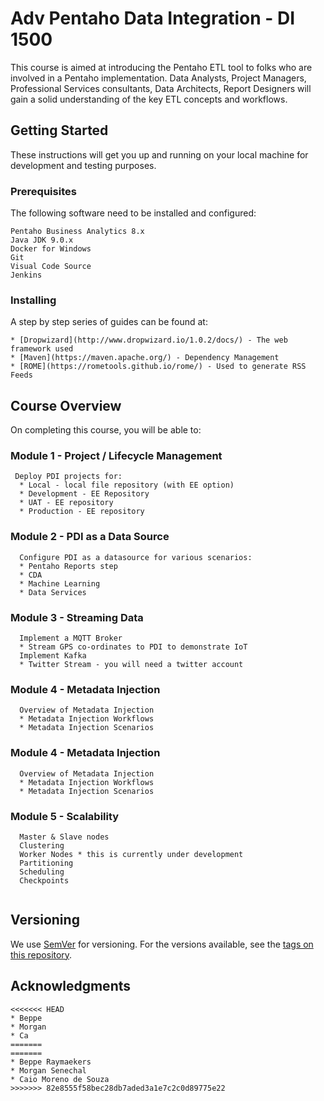 # Adv Pentaho Data Integration - DI 1500
This course is aimed at introducing the Pentaho ETL tool to folks who are involved in a Pentaho implementation. Data Analysts, Project Managers, Professional Services consultants, Data Architects, Report Designers will gain a solid understanding of the key ETL concepts and workflows.

## Getting Started
These instructions will get you up and running on your local machine for development and testing purposes. 

### Prerequisites
The following software need to be installed and configured:
```
Pentaho Business Analytics 8.x
Java JDK 9.0.x
Docker for Windows
Git
Visual Code Source
Jenkins
```

### Installing
A step by step series of guides can be found at:
```
* [Dropwizard](http://www.dropwizard.io/1.0.2/docs/) - The web framework used
* [Maven](https://maven.apache.org/) - Dependency Management
* [ROME](https://rometools.github.io/rome/) - Used to generate RSS Feeds
```

## Course Overview
On completing this course, you will be able to:

### Module 1 - Project / Lifecycle Management
```
 Deploy PDI projects for: 
  * Local - local file repository (with EE option)
  * Development - EE Repository
  * UAT - EE repository 
  * Production - EE repository
```

### Module 2 - PDI as a Data Source
```
  Configure PDI as a datasource for various scenarios:
  * Pentaho Reports step
  * CDA
  * Machine Learning
  * Data Services
```  
### Module 3 - Streaming Data
```
  Implement a MQTT Broker 
  * Stream GPS co-ordinates to PDI to demonstrate IoT
  Implement Kafka
  * Twitter Stream - you will need a twitter account
```
### Module 4 - Metadata Injection
```
  Overview of Metadata Injection 
  * Metadata Injection Workflows
  * Metadata Injection Scenarios
```
### Module 4 - Metadata Injection
```
  Overview of Metadata Injection 
  * Metadata Injection Workflows
  * Metadata Injection Scenarios
```
### Module 5 - Scalability
```
  Master & Slave nodes
  Clustering
  Worker Nodes * this is currently under development
  Partitioning
  Scheduling
  Checkpoints
  
```
## Versioning
We use [SemVer](http://semver.org/) for versioning. For the versions available, see the [tags on this repository](https://github.com/your/project/tags). 


## Acknowledgments
```
<<<<<<< HEAD
* Beppe
* Morgan
* Ca
=======
=======
* Beppe Raymaekers
* Morgan Senechal
* Caio Moreno de Souza
>>>>>>> 82e8555f58bec28db7aded3a1e7c2c0d89775e22
```
